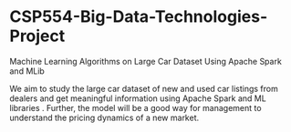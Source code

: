 # CSP554-Big-Data-Technologies-Project
Machine Learning Algorithms on Large Car Dataset Using Apache Spark and MLib


We aim to study the large car dataset of new and used car listings from dealers and get meaningful information using Apache Spark and ML libraries . 
Further, the model will be a good way for management to understand the pricing dynamics of a new market.
